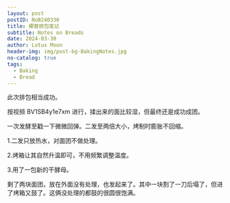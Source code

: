 ```yaml
---
layout: post
postID: NoB240330
title: 椰蓉排包笔记
subtitle: Notes on Breads
date: 2024-03-30
author: Lotus Moon
header-img: img/post-bg-BakingNotes.jpg
no-catalog: true
tags:
  - Baking
  - Bread
---
```


此次排包相当成功。

按视频 BV1SB4y1e7xm 进行，揉出来的面比较湿，但最终还是成功成团。

一次发酵至戳一下微微回弹。二发至两倍大小，烤制时膨胀不回缩。

1.二发只放热水，对面团不做处理。

2.烤箱让其自然升温即可，不用频繁调整温度。

3.用了一包新的干酵母。

剩了两块面团，放在外面没有处理，也发起来了。其中一块割了一刀后塌了，但进了烤箱又鼓了。这俩没处理的都鼓的很圆很饱满。
